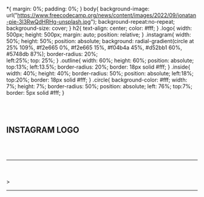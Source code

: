 *{
    margin: 0%;
    padding: 0%;
}
body{
    background-image: url("https://www.freecodecamp.org/news/content/images/2022/09/jonatan-pie-3l3RwQdHRHg-unsplash.jpg");
    background-repeat:no-repeat;
    background-size: cover;
}
h2{
    text-align: center;
    color: #fff;
}
.logo{
    width: 500px;
    height: 500px;
    margin: auto;
    position: relative;
}
.instagram{
    width: 50%;
    height: 50%;
    position: absolute;
    background: radial-gradient(circle at 25% 109%,
    #f2e665 0%,
    #f2e665 15%, 
    #f04b4a 45%,
    #d52bb1 60%,
    #5748db 87%);
border-radius: 20%;                                                                                                                                                                                                                                                                                                                                                                                                                                     
left:25%;
top: 25%;
}
.outline{
    width: 60%;
    height: 60%;
    position: absolute;
    top:13%;
    left:13.5%;
    border-radius: 20%;
    border: 18px solid #fff;
}
.inside{
    width: 40%;
    height: 40%;
    border-radius: 50%;
    position: absolute;
    left:18%;
    top:20%;
    border: 18px solid #fff;
}
.circle{
    background-color: #fff;
    width: 7%;
    height: 7%;
    border-radius: 50%;
    position: absolute;
    left: 76%;
    top:7%;
    border: 5px solid #fff;
}

<!DOCTYPE html>

<head>
    <title>INSTAGRAM LOGO</title>
    <link rel="stylesheet" href="style.css">
</head>

<body>
    <br>
    <br>
    <h2>INSTAGRAM LOGO</h2><br><br>
    <hr>
    <br><br>
    <div class="logo">
        <div class="instagram">>
            <div class="outline">
                <div class="inside"></div>
                <div class="circle"></div>
            </div>
        </div>
    </div>
    <hr>
</body>

</html>
